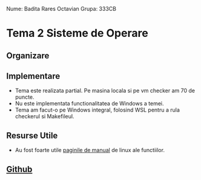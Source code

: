 Nume: Badita Rares Octavian
Grupa: 333CB

# Tema 2 Sisteme de Operare

Organizare
-





Implementare
-

* Tema este realizata partial. Pe masina locala si pe vm checker am 70 de puncte.
* Nu este implementata functionalitatea de Windows a temei.
* Tema am facut-o pe Windows integral, folosind WSL pentru a rula checkerul si Makefileul.


Resurse Utile
-

* Au fost foarte utile [paginile de manual](https://man7.org/linux/man-pages/) de linux ale functiilor.


[Github](https://github.com/WhyNotRaresh/Tema2SO)
-
